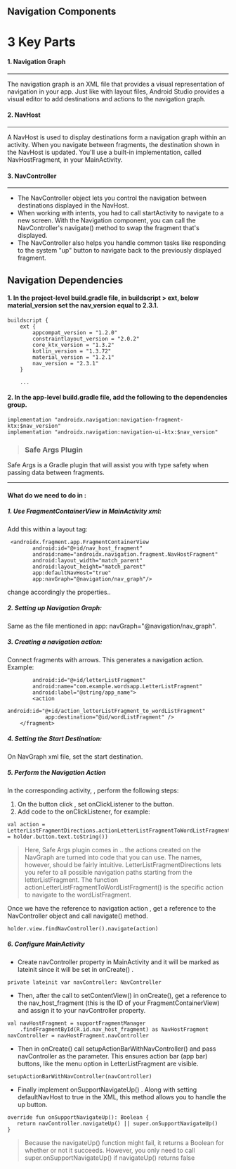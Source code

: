 ## Navigation Components

# 3 Key Parts

#### 1. Navigation Graph 
<hr>

The navigation graph is an XML file that provides a visual representation of navigation in your app.
Just like with layout files, Android Studio provides a visual editor to add destinations and actions to the navigation graph.

#### 2. NavHost
<hr>
A NavHost is used to display destinations form a navigation graph within an activity.
When you navigate between fragments, the destination shown in the NavHost is updated. You'll use a built-in implementation, called NavHostFragment, in your MainActivity.

#### 3. NavController
<hr>

* The NavController object lets you control the navigation between destinations displayed in the NavHost.
* When working with intents, you had to call startActivity to navigate to a new screen. With the Navigation component, you can call the NavController's navigate() method to swap the fragment that's displayed.
* The NavController also helps you handle common tasks like responding to the system "up" button to navigate back to the previously displayed fragment.

## Navigation Dependencies

#### 1. In the project-level build.gradle file, in buildscript > ext, below material_version set the nav_version equal to 2.3.1.
```
buildscript {
    ext {
        appcompat_version = "1.2.0"
        constraintlayout_version = "2.0.2"
        core_ktx_version = "1.3.2"
        kotlin_version = "1.3.72"
        material_version = "1.2.1"
        nav_version = "2.3.1"
    }

    ...
```

#### 2. In the app-level build.gradle file, add the following to the dependencies group.

```
implementation "androidx.navigation:navigation-fragment-ktx:$nav_version"
implementation "androidx.navigation:navigation-ui-ktx:$nav_version"
```

> ### Safe Args Plugin

Safe Args is a Gradle plugin that will assist you with type safety when passing data between fragments.

<hr>

#### What do we need to do in :

##### 1. Use FragmentContainerView in MainActivity xml:

Add this within a layout tag:
```
 <androidx.fragment.app.FragmentContainerView
        android:id="@+id/nav_host_fragment"
        android:name="androidx.navigation.fragment.NavHostFragment"
        android:layout_width="match_parent"
        android:layout_height="match_parent"
        app:defaultNavHost="true"
        app:navGraph="@navigation/nav_graph"/>
```

change accordingly the properties..

##### 2. Setting up Navigation Graph:

Same as the file mentioned in app: navGraph="@navigation/nav_graph".

##### 3. Creating a navigation action: 

Connect fragments with arrows.
This generates a navigation action.
Example: <br>

```<fragment
        android:id="@+id/letterListFragment"
        android:name="com.example.wordsapp.LetterListFragment"
        android:label="@string/app_name">
        <action
            android:id="@+id/action_letterListFragment_to_wordListFragment"
            app:destination="@id/wordListFragment" />
    </fragment>
```
##### 4. Setting the Start Destination:

On NavGraph xml file, set the start destination.

##### 5. Perform the Navigation Action

In the corresponding activity, , perform the following steps:
1. On the button click , set onClickListener to the button.
2. Add code to the onClickListener, for example:
```
val action = LetterListFragmentDirections.actionLetterListFragmentToWordListFragment(letter = holder.button.text.toString())
```
> Here, Safe Args plugin comes in .. 
the actions created on the NavGraph are turned into code that you can use. The names, however, should be fairly intuitive. LetterListFragmentDirections lets you refer to all possible navigation paths starting from the letterListFragment. The function actionLetterListFragmentToWordListFragment()
is the specific action to navigate to the wordListFragment.

Once we have the reference to navigation action , get a reference to the NavController object and call navigate() method.
```
holder.view.findNavController().navigate(action)
```
##### 6. Configure MainActivity

* Create navController property in MainActivity and it will be marked as lateinit since it will be set in onCreate() .

```
private lateinit var navController: NavController
```

* Then, after the call to setContentView() in onCreate(), get a reference to the nav_host_fragment (this is the ID of your FragmentContainerView) and assign it to your navController property.

```
val navHostFragment = supportFragmentManager
    .findFragmentById(R.id.nav_host_fragment) as NavHostFragment
navController = navHostFragment.navController
```

* Then in onCreate() call setupActionBarWithNavController() and pass navController as the parameter.
This ensures action bar (app bar) buttons, like the menu option in LetterListFragment are visible.

```
setupActionBarWithNavController(navController)
```

* Finally implement onSupportNavigateUp() . 
 Along with setting defaultNavHost to true in the XML, this method allows you to handle the up button. 

```
override fun onSupportNavigateUp(): Boolean {
   return navController.navigateUp() || super.onSupportNavigateUp()
}
```

> Because the navigateUp() function might fail, it returns a Boolean for whether or not it succeeds. However, you only need to call super.onSupportNavigateUp() if navigateUp() returns false


